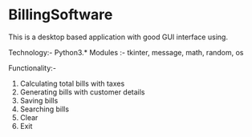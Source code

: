 # BillingSoftware
This is a desktop based application with good GUI interface using.

Technology:- Python3.*
Modules :- tkinter, message, math, random, os

Functionality:-
1) Calculating total bills with taxes
2) Generating bills with customer details
3) Saving bills
4) Searching bills
5) Clear
6) Exit
